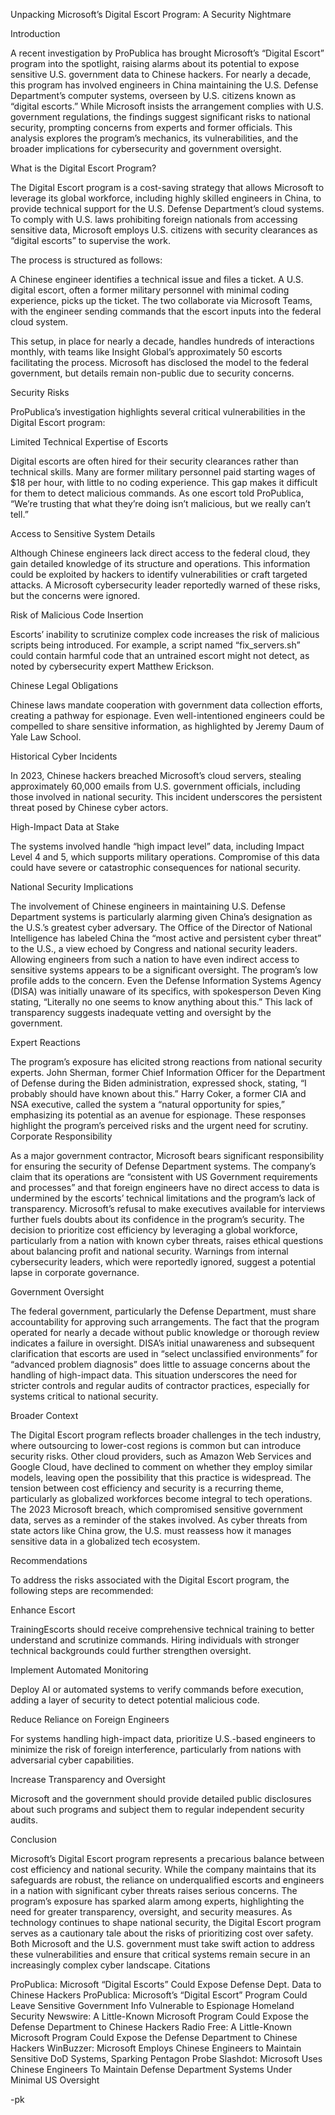 Unpacking Microsoft’s Digital Escort Program: A Security Nightmare


Introduction

A recent investigation by ProPublica has brought Microsoft’s “Digital Escort” program into the spotlight, raising alarms about its potential to expose sensitive U.S. government data to Chinese hackers. For nearly a decade, this program has involved engineers in China maintaining the U.S. Defense Department’s computer systems, overseen by U.S. citizens known as “digital escorts.” While Microsoft insists the arrangement complies with U.S. government regulations, the findings suggest significant risks to national security, prompting concerns from experts and former officials. This analysis explores the program’s mechanics, its vulnerabilities, and the broader implications for cybersecurity and government oversight.

What is the Digital Escort Program?

The Digital Escort program is a cost-saving strategy that allows Microsoft to leverage its global workforce, including highly skilled engineers in China, to provide technical support for the U.S. Defense Department’s cloud systems. To comply with U.S. laws prohibiting foreign nationals from accessing sensitive data, Microsoft employs U.S. citizens with security clearances as “digital escorts” to supervise the work.

The process is structured as follows:

A Chinese engineer identifies a technical issue and files a ticket.
A U.S. digital escort, often a former military personnel with minimal coding experience, picks up the ticket.
The two collaborate via Microsoft Teams, with the engineer sending commands that the escort inputs into the federal cloud system.

This setup, in place for nearly a decade, handles hundreds of interactions monthly, with teams like Insight Global’s approximately 50 escorts facilitating the process. Microsoft has disclosed the model to the federal government, but details remain non-public due to security concerns.

Security Risks

ProPublica’s investigation highlights several critical vulnerabilities in the Digital Escort program:

Limited Technical Expertise of Escorts

Digital escorts are often hired for their security clearances rather than technical skills. Many are former military personnel paid starting wages of $18 per hour, with little to no coding experience. This gap makes it difficult for them to detect malicious commands. As one escort told ProPublica, “We’re trusting that what they’re doing isn’t malicious, but we really can’t tell.”

Access to Sensitive System Details

Although Chinese engineers lack direct access to the federal cloud, they gain detailed knowledge of its structure and operations. This information could be exploited by hackers to identify vulnerabilities or craft targeted attacks. A Microsoft cybersecurity leader reportedly warned of these risks, but the concerns were ignored.

Risk of Malicious Code Insertion

Escorts’ inability to scrutinize complex code increases the risk of malicious scripts being introduced. For example, a script named “fix_servers.sh” could contain harmful code that an untrained escort might not detect, as noted by cybersecurity expert Matthew Erickson.

Chinese Legal Obligations

Chinese laws mandate cooperation with government data collection efforts, creating a pathway for espionage. Even well-intentioned engineers could be compelled to share sensitive information, as highlighted by Jeremy Daum of Yale Law School.

Historical Cyber Incidents

In 2023, Chinese hackers breached Microsoft’s cloud servers, stealing approximately 60,000 emails from U.S. government officials, including those involved in national security. This incident underscores the persistent threat posed by Chinese cyber actors.

High-Impact Data at Stake

The systems involved handle “high impact level” data, including Impact Level 4 and 5, which supports military operations. Compromise of this data could have severe or catastrophic consequences for national security.




National Security Implications

The involvement of Chinese engineers in maintaining U.S. Defense Department systems is particularly alarming given China’s designation as the U.S.’s greatest cyber adversary. The Office of the Director of National Intelligence has labeled China the “most active and persistent cyber threat” to the U.S., a view echoed by Congress and national security leaders. Allowing engineers from such a nation to have even indirect access to sensitive systems appears to be a significant oversight.
The program’s low profile adds to the concern. Even the Defense Information Systems Agency (DISA) was initially unaware of its specifics, with spokesperson Deven King stating, “Literally no one seems to know anything about this.” This lack of transparency suggests inadequate vetting and oversight by the government.

Expert Reactions

The program’s exposure has elicited strong reactions from national security experts. John Sherman, former Chief Information Officer for the Department of Defense during the Biden administration, expressed shock, stating, “I probably should have known about this.” Harry Coker, a former CIA and NSA executive, called the system a “natural opportunity for spies,” emphasizing its potential as an avenue for espionage. These responses highlight the program’s perceived risks and the urgent need for scrutiny.
Corporate Responsibility

As a major government contractor, Microsoft bears significant responsibility for ensuring the security of Defense Department systems. The company’s claim that its operations are “consistent with US Government requirements and processes” and that foreign engineers have no direct access to data is undermined by the escorts’ technical limitations and the program’s lack of transparency. Microsoft’s refusal to make executives available for interviews further fuels doubts about its confidence in the program’s security.
The decision to prioritize cost efficiency by leveraging a global workforce, particularly from a nation with known cyber threats, raises ethical questions about balancing profit and national security. Warnings from internal cybersecurity leaders, which were reportedly ignored, suggest a potential lapse in corporate governance.

Government Oversight

The federal government, particularly the Defense Department, must share accountability for approving such arrangements. The fact that the program operated for nearly a decade without public knowledge or thorough review indicates a failure in oversight. DISA’s initial unawareness and subsequent clarification that escorts are used in “select unclassified environments” for “advanced problem diagnosis” does little to assuage concerns about the handling of high-impact data.
This situation underscores the need for stricter controls and regular audits of contractor practices, especially for systems critical to national security.

Broader Context

The Digital Escort program reflects broader challenges in the tech industry, where outsourcing to lower-cost regions is common but can introduce security risks. Other cloud providers, such as Amazon Web Services and Google Cloud, have declined to comment on whether they employ similar models, leaving open the possibility that this practice is widespread. The tension between cost efficiency and security is a recurring theme, particularly as globalized workforces become integral to tech operations.
The 2023 Microsoft breach, which compromised sensitive government data, serves as a reminder of the stakes involved. As cyber threats from state actors like China grow, the U.S. must reassess how it manages sensitive data in a globalized tech ecosystem.

Recommendations

To address the risks associated with the Digital Escort program, the following steps are recommended:

Enhance Escort 

TrainingEscorts should receive comprehensive technical training to better understand and scrutinize commands. Hiring individuals with stronger technical backgrounds could further strengthen oversight.

Implement Automated Monitoring

Deploy AI or automated systems to verify commands before execution, adding a layer of security to detect potential malicious code.

Reduce Reliance on Foreign Engineers

For systems handling high-impact data, prioritize U.S.-based engineers to minimize the risk of foreign interference, particularly from nations with adversarial cyber capabilities.

Increase Transparency and Oversight

Microsoft and the government should provide detailed public disclosures about such programs and subject them to regular independent security audits.


Conclusion

Microsoft’s Digital Escort program represents a precarious balance between cost efficiency and national security. While the company maintains that its safeguards are robust, the reliance on underqualified escorts and engineers in a nation with significant cyber threats raises serious concerns. The program’s exposure has sparked alarm among experts, highlighting the need for greater transparency, oversight, and security measures.
As technology continues to shape national security, the Digital Escort program serves as a cautionary tale about the risks of prioritizing cost over safety. Both Microsoft and the U.S. government must take swift action to address these vulnerabilities and ensure that critical systems remain secure in an increasingly complex cyber landscape.
Citations

ProPublica: Microsoft “Digital Escorts” Could Expose Defense Dept. Data to Chinese Hackers
ProPublica: Microsoft’s “Digital Escort” Program Could Leave Sensitive Government Info Vulnerable to Espionage
Homeland Security Newswire: A Little-Known Microsoft Program Could Expose the Defense Department to Chinese Hackers
Radio Free: A Little-Known Microsoft Program Could Expose the Defense Department to Chinese Hackers
WinBuzzer: Microsoft Employs Chinese Engineers to Maintain Sensitive DoD Systems, Sparking Pentagon Probe
Slashdot: Microsoft Uses Chinese Engineers To Maintain Defense Department Systems Under Minimal US Oversight

-pk
